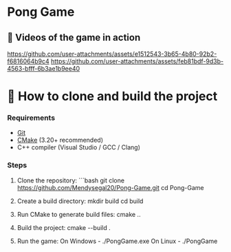 # Pong Game 


## 🎥 Videos of the game in action
https://github.com/user-attachments/assets/e1512543-3b65-4b80-92b2-f6816064b9c4
https://github.com/user-attachments/assets/feb81bdf-9d3b-4563-bfff-6b3ae1b9ee40


# 🚀 How to clone and build the project
### Requirements
- [Git](https://git-scm.com/downloads)
- [CMake](https://cmake.org/download/) (3.20+ recommended)
- C++ compiler (Visual Studio / GCC / Clang)

### Steps
  1. Clone the repository:
    ```bash
       git clone https://github.com/Mendysegal20/Pong-Game.git
       cd Pong-Game

  
  2. Create a build directory:
    mkdir build
    cd build

  3. Run CMake to generate build files:
    cmake ..
    

  4. Build the project:
    cmake --build .

  5. Run the game:
    On Windows - ./PongGame.exe
    On Linux - ./PongGame
    
